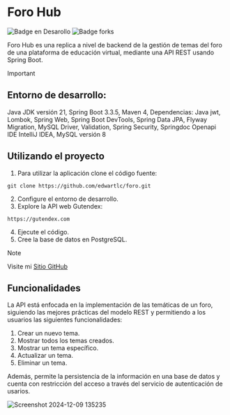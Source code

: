 <h1>Foro Hub</h1>

![Badge en Desarollo](https://img.shields.io/badge/status-terminado-green)
![Badge forks](https://img.shields.io/badge/forks-1-blue)

Foro Hub es una replica a nivel de backend de la gestión de temas del foro de una plataforma de educación virtual, 
mediante una API REST usando Spring Boot.

> [!IMPORTANT]
> ## Entorno de desarrollo:
> Java JDK versión 21,
> Spring Boot 3.3.5,
> Maven 4,
> Dependencias: Java jwt, Lombok, Spring Web, Spring Boot DevTools, Spring Data JPA, Flyway Migration, MySQL Driver, Validation, 
> Spring Security, Springdoc Openapi
> IDE IntelliJ IDEA,
> MySQL versión 8

## Utilizando el proyecto
1. Para utilizar la aplicación clone el código fuente:
```
git clone https://github.com/edwartlc/foro.git
```
2. Configure el entorno de desarrollo.
3. Explore la API web Gutendex:
```
https://gutendex.com
```
4. Ejecute el código.
5. Cree la base de datos en PostgreSQL.
    
> [!NOTE]
> Visite mi [Sitio GitHub](https://github.com/edwartlc)

## Funcionalidades
La API está enfocada en la implementación de las temáticas de un foro, siguiendo las mejores prácticas del modelo REST y permitiendo 
a los usuarios las siguientes funcionalidades: 
1. Crear un nuevo tema.
2. Mostrar todos los temas creados.
3. Mostrar un tema específico.
4. Actualizar un tema.
5. Eliminar un tema.

Además, permite la persistencia de la información en una base de datos y cuenta con restricción del acceso a través del servicio 
de autenticación de usarios.

![Screenshot 2024-12-09 135235](https://github.com/user-attachments/assets/dc61a2b0-c9b1-4d00-8862-fe82898e8c7b)
